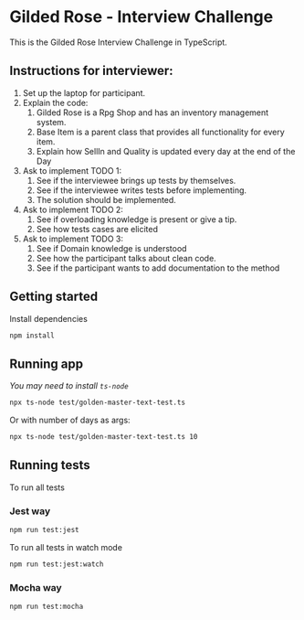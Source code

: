 # Gilded Rose - Interview Challenge

This is the Gilded Rose Interview Challenge in TypeScript.

## Instructions for interviewer:

1. Set up the laptop for participant.
2. Explain the code:
   1. Gilded Rose is a Rpg Shop and has an inventory management system.
   2. Base Item is a parent class that provides all functionality for every item.
   3. Explain how SellIn and Quality is updated every day at the end of the Day
3. Ask to implement TODO 1:
   1. See if the interviewee brings up tests by themselves.
   2. See if the interviewee writes tests before implementing.
   3. The solution should be implemented.
4. Ask to implement TODO 2:
   1. See if overloading knowledge is present or give a tip.
   2. See how tests cases are elicited
5. Ask to implement TODO 3:
   1. See if Domain knowledge is understood
   2. See how the participant talks about clean code.
   3. See if the participant wants to add documentation to the method

## Getting started

Install dependencies

```sh
npm install
```

## Running app
_You may need to install `ts-node`_

```sh
npx ts-node test/golden-master-text-test.ts
```

Or with number of days as args:
```sh
npx ts-node test/golden-master-text-test.ts 10
```

## Running tests

To run all tests

### Jest way

```sh
npm run test:jest
```

To run all tests in watch mode

```sh
npm run test:jest:watch
```

### Mocha way

```sh
npm run test:mocha
```
